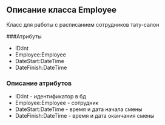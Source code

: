 ## Описание класса Employee 
Класс для работы с расписанием сотрудников тату-салон

###Атрибуты 
+ ID:Int
+ Employee:Employee
+ DateStart:DateTime
+ DateFinish:DateTime

### Описание атрибутов
+ ID:Int - идентификатор в бд 
+ Employee:Employee - сотрудник
+ DateStart:DateTime - время и дата начала смены 
+ DateFinish:DateTime - время и дата оканчания смены 